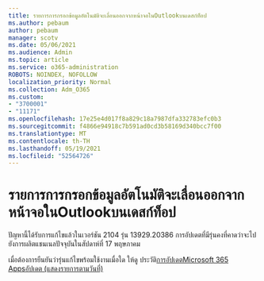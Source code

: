 ```yaml
---
title: รายการการกรอกข้อมูลอัตโนมัติจะเลื่อนออกจากหน้าจอในOutlookบนเดสก์ท็อป
ms.author: pebaum
author: pebaum
manager: scotv
ms.date: 05/06/2021
ms.audience: Admin
ms.topic: article
ms.service: o365-administration
ROBOTS: NOINDEX, NOFOLLOW
localization_priority: Normal
ms.collection: Adm_O365
ms.custom:
- "3700001"
- "11171"
ms.openlocfilehash: 17e25e4d017f8a829c18a7987dfa332783efc0b3
ms.sourcegitcommit: f4866e94918c7b591ad0cd3b58169d340bcc7f00
ms.translationtype: MT
ms.contentlocale: th-TH
ms.lasthandoff: 05/19/2021
ms.locfileid: "52564726"
---
```

# <a name="autocomplete-list-scrolls-off-the-screen-in-outlook-desktop"></a>รายการการกรอกข้อมูลอัตโนมัติจะเลื่อนออกจากหน้าจอในOutlookบนเดสก์ท็อป

ปัญหานี้ได้รับการแก้ไขแล้วในเวอร์ชัน 2104 รุ่น 13929.20386 การอัปเดตที่มีรุ่นคงที่คาดว่าจะไปยังการผลิตแชนเนลปัจจุบันในสัปดาห์ที่ 17 พฤษภาคม 

เมื่อต้องการยืนยันว่ารุ่นแก้ไขพร้อมใช้งานเมื่อใด ให้ดู ประวัติ[การอัปเดตMicrosoft 365 Appsอัปเดต (แสดงรายการตามวันที่)](/officeupdates/update-history-microsoft365-apps-by-date)